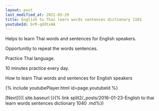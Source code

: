 ```yaml
---
layout: post
last_modified_at: 2021-03-29
title: English to Thai learn words sentences dictionary 1101 
youtubeId: brR-qddtxAA
---
```

 
 
Helps to learn Thai words and sentences for English speakers.

Opportunitiy to repeat the words sentences. 

Practice Thai language. 
 
10 minutes practice every day. 
 
How to learn Thai words and sentences for English speakers 
 
{% include youtubePlayer.html id=page.youtubeId %}
 
 
[Next]({{ site.baseurl }}{% link  split2/_posts/2016-01-23-English to thai learn words sentences dictionary 1040 .md%})
 
